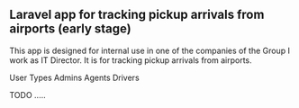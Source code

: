 ## Laravel app for tracking pickup arrivals from airports (early stage)
This app is designed for internal use in one of the companies of the Group I work as IT Director. It is for tracking pickup arrivals from airports.

User Types
Admins
Agents
Drivers

TODO
.....
